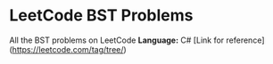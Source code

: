 # LeetCode BST Problems
All the BST problems on LeetCode
**Language:** C#
[Link for reference] (https://leetcode.com/tag/tree/)

